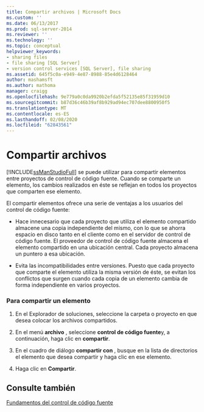 ```yaml
---
title: Compartir archivos | Microsoft Docs
ms.custom: ''
ms.date: 06/13/2017
ms.prod: sql-server-2014
ms.reviewer: ''
ms.technology: ''
ms.topic: conceptual
helpviewer_keywords:
- sharing files
- file sharing [SQL Server]
- version control services [SQL Server], file sharing
ms.assetid: 645f5c0a-e949-4e87-8988-85e4d6128464
author: mashamsft
ms.author: mathoma
manager: craigg
ms.openlocfilehash: 9e779a0c0da9920b2efda5f52135e85f31959d10
ms.sourcegitcommit: b87d36c46b39af8b929ad94ec707dee8800950f5
ms.translationtype: MT
ms.contentlocale: es-ES
ms.lasthandoff: 02/08/2020
ms.locfileid: "62843561"
---
```

# <a name="share-files"></a>Compartir archivos
  
  [!INCLUDE[ssManStudioFull](../includes/ssmanstudiofull-md.md)] se puede utilizar para compartir elementos entre proyectos de control de código fuente. Cuando se comparte un elemento, los cambios realizados en éste se reflejan en todos los proyectos que comparten ese elemento.  
  
 El compartir elementos ofrece una serie de ventajas a los usuarios del control de código fuente:  
  
-   Hace innecesario que cada proyecto que utiliza el elemento compartido almacene una copia independiente del mismo, con lo que se ahorra espacio en disco tanto en el cliente como en el servidor de control de código fuente. El proveedor de control de código fuente almacena el elemento compartido en una ubicación central. Cada proyecto almacena un puntero a esa ubicación.  
  
-   Evita las incompatibilidades entre versiones. Puesto que cada proyecto que comparte el elemento utiliza la misma versión de éste, se evitan los conflictos que surgen cuando cada copia de un elemento cambia de forma independiente en varios proyectos.  
  
### <a name="to-share-an-item"></a>Para compartir un elemento  
  
1.  En el Explorador de soluciones, seleccione la carpeta o proyecto en que desea colocar los archivos compartidos.  
  
2.  En el menú **archivo** , seleccione **control de código fuente**y, a continuación, haga clic en **compartir**.  
  
3.  En el cuadro de diálogo **compartir con** , busque en la lista de directorios el elemento que desea compartir y haga clic en ese elemento.  
  
4.  Haga clic en **Compartir**.  
  
## <a name="see-also"></a>Consulte también  
 [Fundamentos del control de código fuente](../../2014/database-engine/source-control-basics.md)  
  
  
